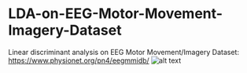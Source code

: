 # LDA-on-EEG-Motor-Movement-Imagery-Dataset
Linear discriminant analysis on EEG Motor Movement/Imagery Dataset: https://www.physionet.org/pn4/eegmmidb/
![alt text](https://github.com/kevinkuo52/LDA-on-EEG-Motor-Movement-Imagery-Dataset/edit/master/FpZS001R03.JPG)

